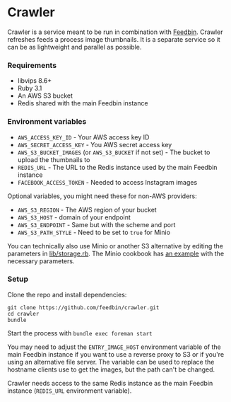 Crawler
=========

Crawler is a service meant to be run in combination with [Feedbin](https://github.com/feedbin/feedbin). Crawler refreshes feeds a process image thumbnails. It is a separate service so it can be as lightweight and parallel as possible.

### Requirements

* libvips 8.6+
* Ruby 3.1
* An AWS S3 bucket
* Redis shared with the main Feedbin instance

### Environment variables

* `AWS_ACCESS_KEY_ID` - Your AWS access key ID
* `AWS_SECRET_ACCESS_KEY` - You AWS secret access key
* `AWS_S3_BUCKET_IMAGES` (or `AWS_S3_BUCKET` if not set) - The bucket to upload the thumbnails to
* `REDIS_URL` - The URL to the Redis instance used by the main Feedbin instance
* `FACEBOOK_ACCESS_TOKEN` - Needed to access Instagram images

Optional variables, you might need these for non-AWS providers:

* `AWS_S3_REGION` - The AWS region of your bucket
* `AWS_S3_HOST` - domain of your endpoint
* `AWS_S3_ENDPOINT` - Same but with the scheme and port
* `AWS_S3_PATH_STYLE` - Need to be set to `true` for Minio

You can technically also use Minio or another S3 alternative by editing the parameters in [lib/storage.rb](lib/storage.rb). The Minio cookbook has [an example](https://github.com/minio/cookbook/blob/master/docs/fog-aws-for-ruby-with-minio.md) with the necessary parameters.

### Setup
Clone the repo and install dependencies:
```
git clone https://github.com/feedbin/crawler.git
cd crawler
bundle
```

Start the process with `bundle exec foreman start`

You may need to adjust the `ENTRY_IMAGE_HOST` environment variable of the main Feedbin instance if you want to use a reverse proxy to S3 or if you're using an alternative file server. The variable can be used to replace the hostname clients use to get the images, but the path can't be changed.

Crawler needs access to the same Redis instance as the main Feedbin instance (`REDIS_URL` environment variable).